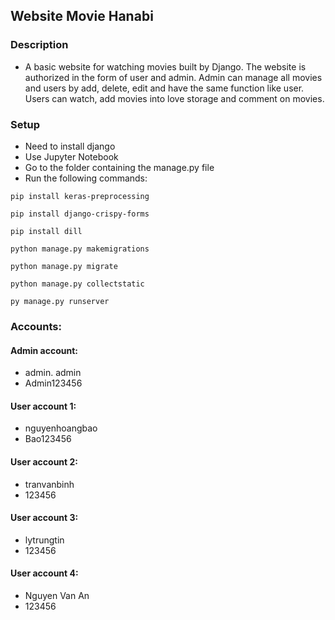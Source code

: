 ## Website Movie Hanabi
### Description
+ A basic website for watching movies built by Django. The website is authorized in the form of user and admin. Admin can manage all movies and users by add, delete, edit and have the same function like user. Users can watch, add movies into love storage and comment on movies.
### Setup
+ Need to install django
+ Use Jupyter Notebook
+ Go to the folder containing the manage.py file 
+ Run the following commands:
```
pip install keras-preprocessing
```
```
pip install django-crispy-forms
```
```
pip install dill
```
```
python manage.py makemigrations
```
```
python manage.py migrate
```
```
python manage.py collectstatic
```
```
py manage.py runserver
```
### Accounts:

#### Admin account:
+ admin. admin
+ Admin123456

#### User account 1:
+ nguyenhoangbao
+ Bao123456

#### User account 2:
+ tranvanbinh
+ 123456

#### User account 3:
+ lytrungtin
+ 123456

#### User account 4:
+ Nguyen Van An
+ 123456
